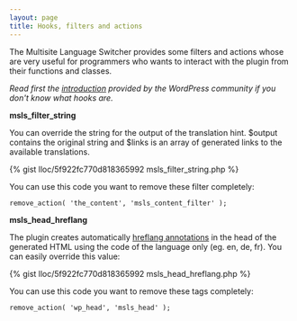 ```yaml
---
layout: page
title: Hooks, filters and actions
---
```


The Multisite Language Switcher provides some filters and actions whose are very useful for programmers who wants to interact with the plugin from their functions and classes.

*Read first the [introduction](http://codex.wordpress.org/Plugin_API#Hooks.2C_Actions_and_Filters) provided by the WordPress community if you don't know what hooks are.*

**msls\_filter\_string**

You can override the string for the output of the translation hint. $output contains the original string and $links is an array of generated links to the available translations.

{% gist lloc/5f922fc770d818365992 msls_filter_string.php %}

You can use this code you want to remove these filter completely:

    remove_action( 'the_content', 'msls_content_filter' );


**msls\_head\_hreflang**

The plugin creates automatically [hreflang annotations](https://support.google.com/webmasters/answer/189077?hl=en) in the head of the generated HTML using the code of the language only (eg. en, de, fr). You can easily override this value:

{% gist lloc/5f922fc770d818365992 msls_head_hreflang.php %}

You can use this code you want to remove these tags completely:

    remove_action( 'wp_head', 'msls_head' );

